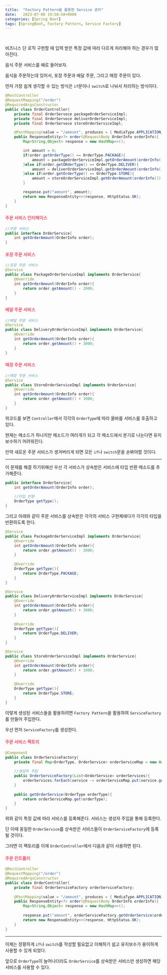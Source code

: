 ```yaml
---
title:  "Factory Pattern을 활용한 Service 관리"
date:   2023-07-08 19:50:58+0900
categories: [Spring Boot]
tags: [SpringBoot, Factory Pattern, Service Factory]
---
```


<br>

비즈니스 단 로직 구현할 때 입력 받은 특정 값에 따라 다르게 처리해야 하는 경우가 많아진다.

음식 주문 서비스를 예로 들어보자.

음식을 주문하는데 있어서, 포장 주문과 배달 주문, 그리고 매장 주문이 있다.

먼저 가장 쉽게 생각할 수 있는 방식은 `if`문이나 `switch`로 나눠서 처리하는 방식이다.

```java
@RestController
@RequestMapping("/order")
@RequiredArgsConstructor
public class OrderController{
    private final OrderServoce packageOrderServiceImpl;
    private final OrderServoce deliverOrderServiceImpl;
    private final OrderServoce storeOrderServiceImpl;

    @PostMapping(value = "/amount", produces = { MediaType.APPLICATION_JSON_VALUE })
    public ResponseEntity<?> order(@RequestBody OrderInfo orderInfo){
        Map<String,Object> response = new HashMap<>();

        int amount = 0;
        if(order.getOrderType() == OrderType.PACKAGE){
            amount = packageOrderServiceImpl.getOrderAmount(orderInfo());
        }else if(order.getORderType() == OrderType.DELIVER){
            amount = deliverOrderServiceImpl.getOrderAmount(orderInfo());
        }else if(order.getOrderType() == OrderType.STORE){
            amount = storeOrderServiceImpl.getOrderAmount(orderInfo());
        }

        response.put("amount", amount);
        return new ResponseEntity<>(response, HttpStatus.OK);
    }
}
```

#### **<span style="color:#ef5369">주문 서비스 인터페이스</span>**

```java
//주문 서비스
public interface OrderService{
    int getOrderAmount(OrderInfo order);
}
```

#### **<span style="color:#ef5369">포장 주문 서비스</span>**

```java
//포장 주문 서비스
@Service
public class PackageOrderServiceImpl implements OrderService{
    @Override
    int getOrderAmount(OrderInfo order){
        return order.getAmount() - 2000;
    }
}
```

#### **<span style="color:#ef5369">배달 주문 서비스</span>**

```java
//배달 주문 서비스
@Service
public class DeliveryOrderServiceImpl implements OrderService{
    @Override
    int getOrderAmount(OrderInfo order){
        return order.getAmount() + 3000;
    }
}
```
#### **<span style="color:#ef5369">매장 주문 서비스</span>**

```java
//매장 주문 서비스
@Service
public class StoreOrderServiceImpl implements OrderService{
    @Override
    int getOrderAmount(OrderInfo order){
        return order.getAmount() + 1000;
    }
}
```

위코드를 보면 `Controller`에서 각각의 `OrderType`에 따라 올바를 서비스를 호출하고 있다.

현재는 메소드가 하나지만 메소드가 여러개가 되고 각 메소드에서 분기로 나눈다면 유지보수하기 어려워진다.

만약 새로운 주문 서비스가 생겨버리게 되면 모든 `if`나 `switch`문을 손봐야할 것이다.

---

이 문제를 해결 하기위해선 우선 각 서비스가 상속받은 서비스에 타입 반환 메소드를 추가해준다.

```java
public interface OrderService{
    int getOrderAmount(OrderInfo order);
    
    //타입 반환
    OrderType getType();
}
```

그리고 아래와 같이 주문 서비스를 상속받은 각각의 서비스 구현체에다가 각각의 타입을 반환하도록 한다.

```java
@Service
public class PackageOrderServiceImpl implements OrderService{
    @Override
    int getOrderAmount(OrderInfo order){
        return order.getAmount() - 2000;
    }
    
    @Override
    OrderType getType(){
        return OrderType.PACKAGE;
    }
}
```
```java
@Service
public class DeliveryOrderServiceImpl implements OrderService{
    @Override
    int getOrderAmount(OrderInfo order){
        return order.getAmount() + 3000;
    }
    
    @Override
    OrderType getType(){
        return OrderType.DELIVER;
    }
}
```
```java
@Service
public class StoreOrderServiceImpl implements OrderService{
    @Override
    int getOrderAmount(OrderInfo order){
        return order.getAmount() + 1000;
    }
    
    @Override
    OrderType getType(){
        return OrderType.STORE;
    }
}
```

이렇게 생성된 서비스들을 활용하려면 `Factory Pattern`을 활용하여 `ServiceFactory`를 만들어 주입한다.

우선 먼저 `ServiceFactory`를 생성한다.

#### **<span style="color:#ef5369">주문 서비스 팩토리</span>**

```java
@Component
public class OrderServiceFactory{
    private final Map<OrderType, OrderService> orderServiceMap = new HashMap<>();
    
    //생성자 주입
    public OrderServiceFactory(List<OrderService> orderServices){
        orderServices.forEach(service -> orderServiceMap.put(service.getOrderType(), service));
    }
    
    public getOrderService(OrderType orderType){
        return orderServiceMap.get(orderType);
    }
}
```

위와 같이 특정 값에 따라 서비스를 등록해준다. 서비스는 생성자 주입을 통해 등록한다.

단 이때 동일한 `OrderService`를 상속받은 서비스들이 `OrderServiceFactory`에 등록될 것이다.

그러면 이 팩토리를 이제 `OrderController`에서 다음과 같이 사용하면 된다.

#### **<span style="color:#ef5369">주문 컨트롤러</span>**
```java
@RestController
@RequestMapping("/order")
@RequiredArgsConstructor
public class OrderController{
    private final OrderServiceFactory orderServiceFactory;
    
    @PostMapping(value = "/amount", produces = { MediaType.APPLICATION_JSON_VALUE })
    public ResponseEntity<?> order(@RequestBody OrderInfo orderInfo){
        Map<String,Object> response = new HashMap<>();
        
        response.put("amount", orderServiceFactory.getOrderService(orderInfo.getOrderType()).getOrderAmount(orderInfo));
        return new ResponseEntity<>(response, HttpStatus.OK);
    }
}
```

---

이제는 장황하게 `if`나 `switch`를 작성할 필요없고 이해하기 쉽고 유지보수가 용이하게 사용할 수 있게 되었다.

앞으로 `OrderType`이 늘어나더라도 `OrderService`를 상속받은 서비스만 생성하면 해당 서비스를 사용할 수 있다.